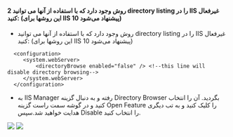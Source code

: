 #### 2 روش وجود دارد که با استفاده از آنها می توانید directory listing را در IIS غیرفعال کنید: (این روشها برای IIS 10  پیشنهاد می‌شود)
* روش وجود دارد که با استفاده از آنها می توانید directory listing را در IIS غیرفعال کنید: (این روشها برای IIS 10  پیشنهاد می‌شود)

```config
  <configuration>
     <system.webServer>
         <directoryBrowse enabled="false" /> <!--this line will disable directory browsing-->
     </system.webServer>
  </configuration>
 ```
 * به IIS Manager  رفته و به دنبال گزینه Directory Browser بگردید. آن را انتخاب کنید و در گوشه سمت راست گزینه Open Feature را کلیک کنید و به تب دیگری هدایت خواهید شد.سپس Disable را انتخاب کنید.

![]([https://github.com/Fire-Null/Security-solutions/blob/main/%D8%B9%D9%85%D9%84%DB%8C%D8%A7%D8%AA%20%D8%A7%D9%86%DA%AF%D8%B4%D8%AA%E2%80%8C%D9%86%DA%AF%D8%A7%D8%B1%DB%8C/Apache/restart-deb.png](https://github.com/Fire-Null/Security-solutions/blob/main/%D9%86%D9%85%D8%A7%DB%8C%D8%B4%20%D9%85%D8%AD%D8%AA%D9%88%D8%A7%DB%8C%20%D9%BE%D9%88%D8%B4%D9%87%E2%80%8C%D9%87%D8%A7/IIS/image.png))
![]([https://github.com/Fire-Null/Security-solutions/blob/main/%D8%B9%D9%85%D9%84%DB%8C%D8%A7%D8%AA%20%D8%A7%D9%86%DA%AF%D8%B4%D8%AA%E2%80%8C%D9%86%DA%AF%D8%A7%D8%B1%DB%8C/Apache/restart-deb.png](https://github.com/Fire-Null/Security-solutions/blob/main/%D9%86%D9%85%D8%A7%DB%8C%D8%B4%20%D9%85%D8%AD%D8%AA%D9%88%D8%A7%DB%8C%20%D9%BE%D9%88%D8%B4%D9%87%E2%80%8C%D9%87%D8%A7/IIS/image1.png))

